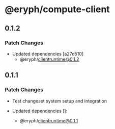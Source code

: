 # @eryph/compute-client

## 0.1.2

### Patch Changes

- Updated dependencies [a27d510]
  - @eryph/clientruntime@0.1.2

## 0.1.1

### Patch Changes

- Test changeset system setup and integration

- Updated dependencies []:
  - @eryph/clientruntime@0.1.1
